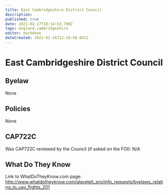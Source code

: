 ```yaml
---
title: East Cambridgeshire District Council
description: 
published: true
date: 2021-02-17T18:14:53.796Z
tags: england,cambridgeshire
editor: markdown
dateCreated: 2021-02-16T12:16:58.041Z
---
```


# East Cambridgeshire District Council


## Byelaw
None

## Policies
None

## CAP722C

Was CAP722C reviewed by the Council (if asked on the FOI): N/A

## What Do They Know

Link to WhatDoTheyKnow.com page:
http://www.whatdotheyknow.com/alaveteli_pro/info_requests/byelaws_relating_to_uav_flights_201

